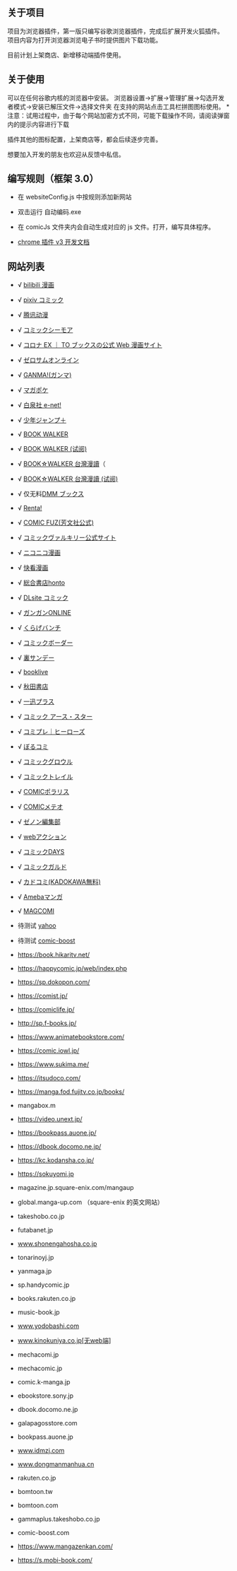 ## 关于项目

项目为浏览器插件，第一版只编写谷歌浏览器插件，完成后扩展开发火狐插件。
项目内容为打开浏览器浏览电子书时提供图片下载功能。

目前计划上架商店、新增移动端插件使用。

## 关于使用

可以在任何谷歌内核的浏览器中安装。
浏览器设置->扩展->管理扩展->勾选开发者模式->安装已解压文件->选择文件夹
在支持的网站点击工具栏拼图图标使用。
*注意：试用过程中，由于每个网站加密方式不同，可能下载操作不同，请阅读弹窗内的提示内容进行下载

插件其他的图标配置，上架商店等，都会后续逐步完善。



想要加入开发的朋友也欢迎从反馈中私信。

## 编写规则（框架 3.0）

- 在 websiteConfig.js 中按规则添加新网站
- 双击运行 自动编码.exe
- 在 comicJs 文件夹内会自动生成对应的 js 文件。打开，编写具体程序。

- [chrome 插件 v3 开发文档](https://developer.chrome.com/docs/extensions/mv3/)

## 网站列表

- √ [bilibili 漫画](https://manga.bilibili.com)
- √ [pixiv コミック](https://comic.pixiv.net)
- √ [腾讯动漫](https://ac.qq.com)
- √ [コミックシーモア](https://cmoa.jp)
- √ [コロナ EX ｜ TO ブックスの公式 Web 漫画サイト](https://to-corona-ex.com)
- √ [ゼロサムオンライン](https://zerosumonline.com)
- √ [GANMA!(ガンマ)](https://ganma.jp)
- √ [マガポケ](https://shonenmagazine.com)
- √ [白泉社 e-net!](https://www.hakusensha-e.net)
- √ [少年ジャンプ＋](https://shonenjumpplus.com)
- √ [BOOK WALKER](https://bookwalker.jp)
- √ [BOOK WALKER (试阅)](https://bookwalker.jp)
- √ [BOOK☆WALKER 台灣漫讀](https://bookwalker.com.tw)（
- √ [BOOK☆WALKER 台灣漫讀 (试阅)](https://bookwalker.com.tw)
- √ 仅无料[DMM ブックス](https://book.dmm.com)
- √ [Renta!](https://papy.co.jp)
- √ [COMIC FUZ(芳文社公式)](https://comic-fuz.com)
- √ [コミックヴァルキリー公式サイト](https://comic-valkyrie.com)
- √ [ニコニコ漫画 ](https://nicovideo.jp)
- √ [快看漫画 ](https://kuaikanmanhua.com)
- √ [総合書店honto](https://honto.jp)
- √ [DLsite コミック](https://dlsite.com)
- √ [ガンガンONLINE](https://ganganonline.com)
- √ [くらげバンチ](https://kuragebunch.com)
- √ [コミックボーダー](https://comicborder.com)
- √ [裏サンデー](https://urasunday.com)
- √ [booklive](https://booklive.jp/)
- √ [秋田書店](https://championcross.jp/)
- √ [一迅プラス](https://ichijin-plus.com)
- √ [コミック アース・スター](https://comic-earthstar.com)
- √ [コミプレ｜ヒーローズ](https://heros-web.com)
- √ [ぼるコミ](https://voltage-comics.com)
- √ [コミックグロウル](https://comic-growl.com)
- √ [コミックトレイル](https://comic-trail.com)
- √ [COMICポラリス](https://comic-polaris.jp)
- √ [COMICメテオ](https://comic-meteor.jp)
- √ [ゼノン編集部](https://comic-zenon.com)
- √ [webアクション](https://comic-action.com)
- √ [コミックDAYS](https://comic-days.com)
- √ [コミックガルド](https://comic-gardo.com)
- √ [カドコミ(KADOKAWA無料)](https://comic-walker.com)
- √ [Amebaマンガ](https://dokusho-ojikan.jp)
- √ [MAGCOMI](https://magcomi.com)
- 待测试 [yahoo](https://ebookjapan.yahoo.co.jp)
- 待测试 [comic-boost](https://comic-boost.com/)




- https://book.hikaritv.net/
- https://happycomic.jp/web/index.php
- https://sp.dokopon.com/
- https://comist.jp/
- https://comiclife.jp/
- http://sp.f-books.jp/
- https://www.animatebookstore.com/
- https://comic.iowl.jp/
- https://www.sukima.me/
- https://itsudoco.com/
- https://manga.fod.fujitv.co.jp/books/
- mangabox.m
- https://video.unext.jp/
- https://bookpass.auone.jp/
- https://dbook.docomo.ne.jp/
- https://kc.kodansha.co.jp/
- https://sokuyomi.jp
- magazine.jp.square-enix.com/mangaup 
- global.manga-up.com （square-enix 的英文网站）
- takeshobo.co.jp
- futabanet.jp
- www.shonengahosha.co.jp
- tonarinoyj.jp
- yanmaga.jp
- sp.handycomic.jp
- books.rakuten.co.jp
- music-book.jp
- www.yodobashi.com
- www.kinokuniya.co.jp[无web端]
- mechacomi.jp
- mechacomic.jp
- comic.k-manga.jp
- ebookstore.sony.jp
- dbook.docomo.ne.jp
- galapagosstore.com
- bookpass.auone.jp
- www.idmzj.com
- www.dongmanmanhua.cn
- rakuten.co.jp
- bomtoon.tw
- bomtoon.com
- gammaplus.takeshobo.co.jp
- comic-boost.com
- https://www.mangazenkan.com/
- https://s.mobi-book.com/